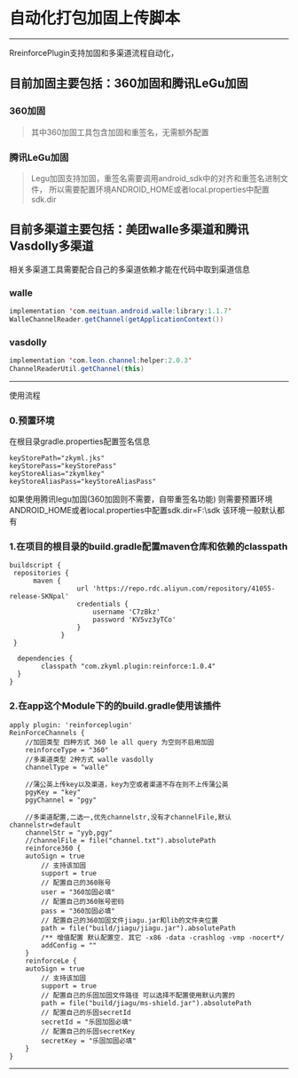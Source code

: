 # 自动化打包加固上传脚本

------
RreinforcePlugin支持加固和多渠道流程自动化，
## 目前加固主要包括：360加固和腾讯LeGu加固
### 360加固
> 其中360加固工具包含加固和重签名，无需额外配置

### 腾讯LeGu加固
> Legu加固支持加固，重签名需要调用android_sdk中的对齐和重签名进制文件，
所以需要配置环境ANDROID_HOME或者local.properties中配置sdk.dir

## 目前多渠道主要包括：美团walle多渠道和腾讯Vasdolly多渠道
相关多渠道工具需要配合自己的多渠道依赖才能在代码中取到渠道信息
### walle
```java
implementation 'com.meituan.android.walle:library:1.1.7'
WalleChannelReader.getChannel(getApplicationContext())
```
### vasdolly
```java
implementation 'com.leon.channel:helper:2.0.3'
ChannelReaderUtil.getChannel(this)
```


------
使用流程
### 0.预置环境
在根目录gradle.properties配置签名信息
```
keyStorePath="zkyml.jks"
keyStorePass="keyStorePass"
keyStoreAlias="zkymlkey"
keyStoreAliasPass="keyStoreAliasPass"
```
如果使用腾讯legu加固(360加固则不需要，自带重签名功能)
则需要预置环境ANDROID_HOME或者local.properties中配置sdk.dir=F\:\\sdk
该环境一般默认都有
### 1.在项目的根目录的build.gradle配置maven仓库和依赖的classpath
```
buildscript {
 repositories {
      maven {
                 url 'https://repo.rdc.aliyun.com/repository/41055-release-SKNpal'
                 credentials {
                     username 'C7zBkz'
                     password 'KV5vz3yTCo'
                 }
             }
 }

  dependencies {
        classpath "com.zkyml.plugin:reinforce:1.0.4"
  }
}
```
### 2.在app这个Module下的的build.gradle使用该插件
```
apply plugin: 'reinforceplugin'
ReinForceChannels {
    //加固类型 四种方式 360 le all query 为空则不启用加固
    reinforceType = "360"
    //多渠道类型 2种方式 walle vasdolly
    channelType = "walle"

    //蒲公英上传key以及渠道，key为空或者渠道不存在则不上传蒲公英
    pgyKey = "key"
    pgyChannel = "pgy"

    //多渠道配置,二选一,优先channelstr,没有才channelFile,默认channelstr=default
    channelStr = "yyb,pgy"
    //channelFile = file("channel.txt").absolutePath
    reinforce360 {
    autoSign = true
        // 支持该加固
        support = true
        // 配置自己的360账号
        user = "360加固必填"
        // 配置自己的360账号密码
        pass = "360加固必填"
        // 配置自己的360加固文件jiagu.jar和lib的文件夹位置
        path = file("build/jiagu/jiagu.jar").absolutePath
        /** 增值配置 默认配置空. 其它 -x86 -data -crashlog -vmp -nocert*/
        addConfig = ""
    }
    reinforceLe {
    autoSign = true
        // 支持该加固
        support = true
        // 配置自己的乐固加固文件路径 可以选择不配置使用默认内置的
        path = file("build/jiagu/ms-shield.jar").absolutePath
        // 配置自己的乐固secretId
        secretId = "乐固加固必填"
        // 配置自己的乐固secretKey
        secretKey = "乐固加固必填"
    }
}
```
------
